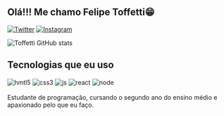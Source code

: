 ## Olá!!! Me chamo Felipe Toffetti😁

[![Twitter](https://img.shields.io/badge/Twitter-1DA1F2?style=for-the-badge&logo=twitter&logoColor=white)](https://x.com/_Toffetti_)
[![Instagram](https://img.shields.io/badge/Instagram-E4405F?style=for-the-badge&logo=instagram&logoColor=whit)](https://www.instagram.com/toffetti.20?igsh=MTR3YXU4YnF5MnhxeQ==)

![Toffetti GitHub stats](https://github-readme-stats.vercel.app/api?username=toffettl&show_icons=true&theme=tokyonight)

## Tecnologias que eu uso

<div style="display: inline_block">
<img align="center" alt="hmtl5" src="https://img.shields.io/badge/HTML5-E34F26?style=for-the-badge&logo=html5&logoColor=white">
<img align="center" alt="css3" src="https://img.shields.io/badge/CSS3-1572B6?style=for-the-badge&logo=css3&logoColor=white">
<img align="center" alt="js" src="https://img.shields.io/badge/JavaScript-F7DF1E?style=for-the-badge&logo=javascript&logoColor=black">
<img align="center" alt="react" src="https://img.shields.io/badge/React-20232A?style=for-the-badge&logo=react&logoColor=61DAF">
<img align="center" alt="node" src="https://img.shields.io/badge/Node.js-43853D?style=for-the-badge&logo=node.js&logoColor=white">
</div>
<br>
Estudante de programação, cursando o segundo ano do ensino médio e apaxionado pelo que eu faço.

